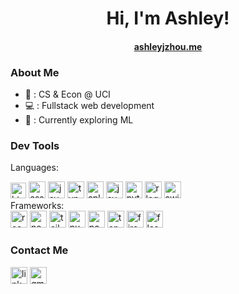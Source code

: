 <h1 align="center">Hi, I'm Ashley!</h1>
<h4 align="center"><a href="https://ashleyjzhou.me">ashleyjzhou.me</a></h4>

### About Me

- 🌱 : CS & Econ @ UCI
- 💻 : Fullstack web development
- 🦄 : Currently exploring ML

### Dev Tools

Languages:
<div align="left">
  <img src="https://cdn.jsdelivr.net/gh/devicons/devicon/icons/html5/html5-original.svg" height="25" alt="html5 logo"/>
  <img src="https://cdn.jsdelivr.net/gh/devicons/devicon/icons/css3/css3-original.svg" height="27" alt="css3 logo"/>
  <img src="https://cdn.jsdelivr.net/gh/devicons/devicon/icons/javascript/javascript-original.svg" height="27" alt="javascript logo"/>
  <img src="https://cdn.jsdelivr.net/gh/devicons/devicon/icons/typescript/typescript-original.svg" height="27" alt="typescript logo"/>
  <img src="https://cdn.jsdelivr.net/gh/devicons/devicon/icons/cplusplus/cplusplus-original.svg" height="27" alt="cplusplus logo"/>
  <img src="https://cdn.jsdelivr.net/gh/devicons/devicon/icons/java/java-original.svg" height="27" alt="java logo"/>
  <img src="https://cdn.jsdelivr.net/gh/devicons/devicon/icons/python/python-original.svg" height="27" alt="python logo"/>
  <img src="https://cdn.jsdelivr.net/gh/devicons/devicon/icons/r/r-original.svg" height="27" alt="r logo"/>
  <img src="https://cdn.jsdelivr.net/gh/devicons/devicon/icons/swift/swift-original.svg" height="27" alt="swift logo"/>
</div>
Frameworks:
<div align="left">
  <img src="https://cdn.jsdelivr.net/gh/devicons/devicon/icons/react/react-original.svg" height="27" alt="react logo"/>
  <img src="https://cdn.jsdelivr.net/gh/devicons/devicon/icons/nextjs/nextjs-original.svg" height="27" alt="nextjs logo"/>
  <img src="https://cdn.jsdelivr.net/gh/devicons/devicon/icons/tailwindcss/tailwindcss-original.svg" height="27" alt="tailwindcss logo"/>
  <img src="https://cdn.jsdelivr.net/gh/devicons/devicon/icons/numpy/numpy-original.svg" height="27" alt="numpy logo"/>
  <img src="https://cdn.jsdelivr.net/gh/devicons/devicon/icons/pandas/pandas-original.svg" height="27" alt="pandas logo"/>
  <img src="https://cdn.jsdelivr.net/gh/devicons/devicon/icons/tensorflow/tensorflow-original.svg" height="27" alt="tensorflow logo"/>
  <img src="https://cdn.jsdelivr.net/gh/devicons/devicon/icons/firebase/firebase-original.svg" height="27" alt="firebase logo"/>
  <img src="https://cdn.jsdelivr.net/gh/devicons/devicon/icons/flask/flask-original.svg" height="27" alt="flask logo"/>
</div>

### Contact Me
<div>
  <a href="https://www.linkedin.com/in/ashleyjzhou/"><img src="https://img.shields.io/static/v1?message=LinkedIn&logo=linkedin&label=&color=0077B5&logoColor=white&labelColor=&style=for-the-badge" height="27" alt="linkedin logo"/></a>
  <a href="mailto:azhou901@gmail.com"><img src="https://img.shields.io/static/v1?message=Gmail&logo=gmail&label=&color=D14836&logoColor=white&labelColor=&style=for-the-badge" height="27" alt="gmail logo"/></a>
</div>

###
